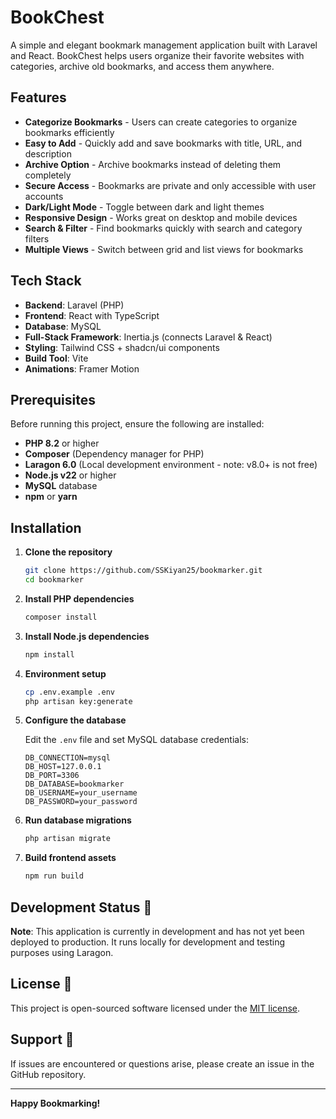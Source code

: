 # BookChest

A simple and elegant bookmark management application built with Laravel and React. BookChest helps users organize their favorite websites with categories, archive old bookmarks, and access them anywhere.

## Features

-   **Categorize Bookmarks** - Users can create categories to organize bookmarks efficiently
-   **Easy to Add** - Quickly add and save bookmarks with title, URL, and description
-   **Archive Option** - Archive bookmarks instead of deleting them completely
-   **Secure Access** - Bookmarks are private and only accessible with user accounts
-   **Dark/Light Mode** - Toggle between dark and light themes
-   **Responsive Design** - Works great on desktop and mobile devices
-   **Search & Filter** - Find bookmarks quickly with search and category filters
-   **Multiple Views** - Switch between grid and list views for bookmarks

## Tech Stack

-   **Backend**: Laravel (PHP)
-   **Frontend**: React with TypeScript
-   **Database**: MySQL
-   **Full-Stack Framework**: Inertia.js (connects Laravel & React)
-   **Styling**: Tailwind CSS + shadcn/ui components
-   **Build Tool**: Vite
-   **Animations**: Framer Motion

## Prerequisites

Before running this project, ensure the following are installed:

-   **PHP 8.2** or higher
-   **Composer** (Dependency manager for PHP)
-   **Laragon 6.0** (Local development environment - note: v8.0+ is not free)
-   **Node.js v22** or higher
-   **MySQL** database
-   **npm** or **yarn**

## Installation

1. **Clone the repository**

    ```bash
    git clone https://github.com/SSKiyan25/bookmarker.git
    cd bookmarker
    ```

2. **Install PHP dependencies**

    ```bash
    composer install
    ```

3. **Install Node.js dependencies**

    ```bash
    npm install
    ```

4. **Environment setup**

    ```bash
    cp .env.example .env
    php artisan key:generate
    ```

5. **Configure the database**

    Edit the `.env` file and set MySQL database credentials:

    ```env
    DB_CONNECTION=mysql
    DB_HOST=127.0.0.1
    DB_PORT=3306
    DB_DATABASE=bookmarker
    DB_USERNAME=your_username
    DB_PASSWORD=your_password
    ```

6. **Run database migrations**

    ```bash
    php artisan migrate
    ```

7. **Build frontend assets**
    ```bash
    npm run build
    ```

## Development Status 🚧

**Note**: This application is currently in development and has not yet been deployed to production. It runs locally for development and testing purposes using Laragon.

## License 📄

This project is open-sourced software licensed under the [MIT license](https://opensource.org/licenses/MIT).

## Support 💬

If issues are encountered or questions arise, please create an issue in the GitHub repository.

---

**Happy Bookmarking!**

